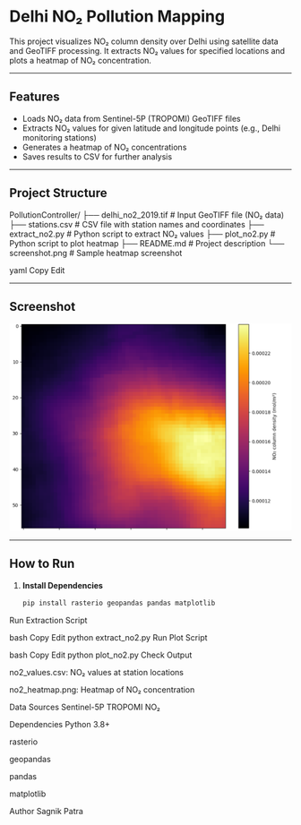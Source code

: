 # Delhi NO₂ Pollution Mapping

This project visualizes NO₂ column density over Delhi using satellite data and GeoTIFF processing. It extracts NO₂ values for specified locations and plots a heatmap of NO₂ concentration.

---

## Features

- Loads NO₂ data from Sentinel-5P (TROPOMI) GeoTIFF files
- Extracts NO₂ values for given latitude and longitude points (e.g., Delhi monitoring stations)
- Generates a heatmap of NO₂ concentrations
- Saves results to CSV for further analysis

---

##  Project Structure

PollutionController/
├── delhi_no2_2019.tif # Input GeoTIFF file (NO₂ data)
├── stations.csv # CSV file with station names and coordinates
├── extract_no2.py # Python script to extract NO₂ values
├── plot_no2.py # Python script to plot heatmap
├── README.md # Project description
└── screenshot.png # Sample heatmap screenshot

yaml
Copy
Edit

---

##  Screenshot

![NO₂ Heatmap](Screenshot%202025-07-18%20191915.png)

---

##  How to Run

1. **Install Dependencies**  
   ```bash
   pip install rasterio geopandas pandas matplotlib
Run Extraction Script

bash
Copy
Edit
python extract_no2.py
Run Plot Script

bash
Copy
Edit
python plot_no2.py
Check Output

no2_values.csv: NO₂ values at station locations

no2_heatmap.png: Heatmap of NO₂ concentration

 Data Sources
Sentinel-5P TROPOMI NO₂

 Dependencies
Python 3.8+

rasterio

geopandas

pandas

matplotlib

 Author
Sagnik Patra

